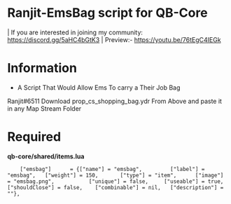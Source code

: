 # Ranjit-EmsBag script for QB-Core

| If you are interested in joining my community: https://discord.gg/5aHC4bGtK3
| Preview:- https://youtu.be/76tEgC4IEGk
# Information
* A Script That Would Allow Ems To carry a Their Job Bag   

Ranjit#6511
Download prop_cs_shopping_bag.ydr From Above and paste it in any Map Stream Folder

# Required
**qb-core/shared/items.lua**
```
	["emsbag"]   	= {["name"] = "emsbag", 		["label"] = "emsbag", 	["weight"] = 150, 		["type"] = "item", 		["image"] = "emsbag.png", 			["unique"] = false,   	["useable"] = true,    ["shouldClose"] = false,    ["combinable"] = nil,   ["description"] = ""},

```
